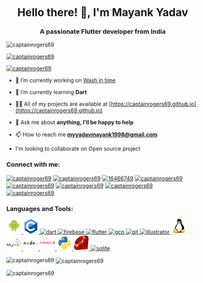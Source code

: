 <h1 align="center">Hello there! 👋, I'm Mayank Yadav</h1>
<h3 align="center">A passionate Flutter developer from India</h3>

<p align="left"> <img src="https://komarev.com/ghpvc/?username=captainrogers69&label=Profile%20views&color=0e75b6&style=flat" alt="captainrogers69" /> </p>

<p align="left"> <a href="https://github.com/ryo-ma/github-profile-trophy"><img src="https://github-profile-trophy.vercel.app/?username=captainrogers69&theme=juicyfresh" alt="captainrogers69" /></a> </p>

<p align="left"> <a href="https://twitter.com/captainroger69" target="blank"><img src="https://img.shields.io/twitter/follow/captainroger69?logo=twitter&style=for-the-badge" alt="captainroger69" /></a> </p>

- 🔭 I’m currently working on [Wash in time](https://play.google.com/store/search?q=wit%20partner&c=apps)

- 🌱 I’m currently learning **Dart**

- 👨‍💻 All of my projects are available at [https://captainrogers69.github.io](https://captainrogers69.github.io)

- 💬 Ask me about **anything, I'll be happy to help**

- 📫 How to reach me **myyadavmayank1998@gmail.com**

- I'm looking to collaborate on Open source project

<h3 align="left">Connect with me:</h3>
<p align="left">
<a href="https://twitter.com/captainroger69" target="blank"><img align="center" src="https://raw.githubusercontent.com/rahuldkjain/github-profile-readme-generator/master/src/images/icons/Social/twitter.svg" alt="captainroger69" height="30" width="40" /></a>
<a href="https://linkedin.com/in/captainrogers69" target="blank"><img align="center" src="https://raw.githubusercontent.com/rahuldkjain/github-profile-readme-generator/master/src/images/icons/Social/linked-in-alt.svg" alt="captainrogers69" height="30" width="40" /></a>
<a href="https://stackoverflow.com/users/16466749" target="blank"><img align="center" src="https://raw.githubusercontent.com/rahuldkjain/github-profile-readme-generator/master/src/images/icons/Social/stack-overflow.svg" alt="16466749" height="30" width="40" /></a>
<a href="https://fb.com/captainrogers69" target="blank"><img align="center" src="https://raw.githubusercontent.com/rahuldkjain/github-profile-readme-generator/master/src/images/icons/Social/facebook.svg" alt="captainrogers69" height="30" width="40" /></a>
<a href="https://instagram.com/captainrogers69" target="blank"><img align="center" src="https://raw.githubusercontent.com/rahuldkjain/github-profile-readme-generator/master/src/images/icons/Social/instagram.svg" alt="captainrogers69" height="30" width="40" /></a>
<a href="https://dribbble.com/captainrogers69" target="blank"><img align="center" src="https://raw.githubusercontent.com/rahuldkjain/github-profile-readme-generator/master/src/images/icons/Social/dribbble.svg" alt="captainrogers69" height="30" width="40" /></a>
<a href="https://www.hackerrank.com/captainrogers69" target="blank"><img align="center" src="https://raw.githubusercontent.com/rahuldkjain/github-profile-readme-generator/master/src/images/icons/Social/hackerrank.svg" alt="captainrogers69" height="30" width="40" /></a>
<a href="https://www.leetcode.com/captainrogers69" target="blank"><img align="center" src="https://raw.githubusercontent.com/rahuldkjain/github-profile-readme-generator/master/src/images/icons/Social/leet-code.svg" alt="captainrogers69" height="30" width="40" /></a>
</p>

<h3 align="left">Languages and Tools:</h3>
<p align="left"> <a href="https://developer.android.com" target="_blank" rel="noreferrer"> <img src="https://raw.githubusercontent.com/devicons/devicon/master/icons/android/android-original-wordmark.svg" alt="android" width="40" height="40"/> </a> <a href="https://www.cprogramming.com/" target="_blank" rel="noreferrer"> <img src="https://raw.githubusercontent.com/devicons/devicon/master/icons/c/c-original.svg" alt="c" width="40" height="40"/> </a> <a href="https://dart.dev" target="_blank" rel="noreferrer"> <img src="https://www.vectorlogo.zone/logos/dartlang/dartlang-icon.svg" alt="dart" width="40" height="40"/> </a> <a href="https://firebase.google.com/" target="_blank" rel="noreferrer"> <img src="https://www.vectorlogo.zone/logos/firebase/firebase-icon.svg" alt="firebase" width="40" height="40"/> </a> <a href="https://flutter.dev" target="_blank" rel="noreferrer"> <img src="https://www.vectorlogo.zone/logos/flutterio/flutterio-icon.svg" alt="flutter" width="40" height="40"/> </a> <a href="https://cloud.google.com" target="_blank" rel="noreferrer"> <img src="https://www.vectorlogo.zone/logos/google_cloud/google_cloud-icon.svg" alt="gcp" width="40" height="40"/> </a> <a href="https://git-scm.com/" target="_blank" rel="noreferrer"> <img src="https://www.vectorlogo.zone/logos/git-scm/git-scm-icon.svg" alt="git" width="40" height="40"/> </a> <a href="https://www.adobe.com/in/products/illustrator.html" target="_blank" rel="noreferrer"> <img src="https://www.vectorlogo.zone/logos/adobe_illustrator/adobe_illustrator-icon.svg" alt="illustrator" width="40" height="40"/> </a> <a href="https://www.linux.org/" target="_blank" rel="noreferrer"> <img src="https://raw.githubusercontent.com/devicons/devicon/master/icons/linux/linux-original.svg" alt="linux" width="40" height="40"/> </a> <a href="https://www.mysql.com/" target="_blank" rel="noreferrer"> <img src="https://raw.githubusercontent.com/devicons/devicon/master/icons/mysql/mysql-original-wordmark.svg" alt="mysql" width="40" height="40"/> </a> <a href="https://nodejs.org" target="_blank" rel="noreferrer"> <img src="https://raw.githubusercontent.com/devicons/devicon/master/icons/nodejs/nodejs-original-wordmark.svg" alt="nodejs" width="40" height="40"/> </a> <a href="https://www.oracle.com/" target="_blank" rel="noreferrer"> <img src="https://raw.githubusercontent.com/devicons/devicon/master/icons/oracle/oracle-original.svg" alt="oracle" width="40" height="40"/> </a> <a href="https://www.python.org" target="_blank" rel="noreferrer"> <img src="https://raw.githubusercontent.com/devicons/devicon/master/icons/python/python-original.svg" alt="python" width="40" height="40"/> </a> <a href="https://www.ruby-lang.org/en/" target="_blank" rel="noreferrer"> <img src="https://raw.githubusercontent.com/devicons/devicon/master/icons/ruby/ruby-original.svg" alt="ruby" width="40" height="40"/> </a> <a href="https://www.sqlite.org/" target="_blank" rel="noreferrer"> <img src="https://www.vectorlogo.zone/logos/sqlite/sqlite-icon.svg" alt="sqlite" width="40" height="40"/> </a> </p>

<p><img align="left" src="https://github-readme-stats.vercel.app/api/top-langs?username=captainrogers69&show_icons=true&locale=en&layout=compact&theme=dark" alt="captainrogers69" /></p>

<p>&nbsp;<img align="center" src="https://github-readme-stats.vercel.app/api?username=captainrogers69&show_icons=true&locale=en&theme=onedark" alt="captainrogers69" /></p>

<p><img align="center" src="https://github-readme-streak-stats.herokuapp.com/?user=captainrogers69&theme=tokyonight" alt="captainrogers69" /></p>
